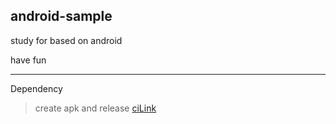 ## android-sample

study for based on android

have fun

---

Dependency

> create apk and release [ciLink]

[cilink]: https://github.com/ShaunLWM/action-release-debugapk

